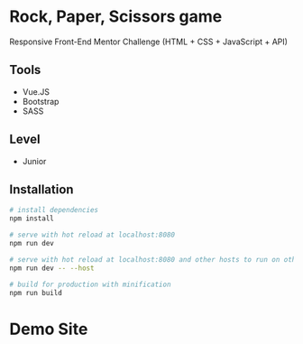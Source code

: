 # Rock, Paper, Scissors game

Responsive Front-End Mentor Challenge (HTML + CSS + JavaScript + API)

## Tools

- Vue.JS
- Bootstrap
- SASS

## Level

- Junior

## Installation

```bash
# install dependencies
npm install

# serve with hot reload at localhost:8080
npm run dev

# serve with hot reload at localhost:8080 and other hosts to run on other devices
npm run dev -- --host

# build for production with minification
npm run build
```

# Demo Site
